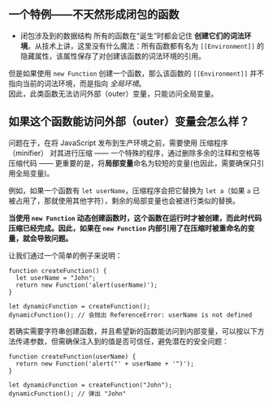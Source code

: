 ## 一个特例——不天然形成闭包的函数
* 闭包涉及到的数据结构
所有的函数在“诞生”时都会记住 **创建它们的词法环境**。从技术上讲，这里没有什么魔法：所有函数都有名为 `[[Environment]]` 的隐藏属性，该属性保存了对创建该函数的词法环境的引用。

但是如果使用 `new Function` 创建一个函数，那么该函数的 `[[Environment]]` 并不指向当前的词法环境，而是指向 *全局环境*。  
因此，此类函数无法访问外部（outer）变量，只能访问全局变量。

## 如果这个函数能访问外部（outer）变量会怎么样？
问题在于，在将 JavaScript 发布到生产环境之前，需要使用 压缩程序（minifier） 对其进行压缩 —— 一个特殊的程序，通过删除多余的注释和空格等压缩代码 —— 更重要的是，将**局部变量**命名为较短的变量(也因此，需要确保只引用全局变量)。

例如，如果一个函数有 `let userName`，压缩程序会把它替换为 `let a`（如果 `a` 已被占用了，那就使用其他字符），剩余的局部变量也会被进行类似的替换。

**当使用 `new Function` 动态创建函数时，这个函数在运行时才被创建，而此时代码压缩已经完成。因此，如果在 `new Function` 内部引用了在压缩时被重命名的变量，就会导致问题。**

让我们通过一个简单的例子来说明：
```
function createFunction() {
  let userName = "John";
  return new Function('alert(userName)');
}

let dynamicFunction = createFunction();
dynamicFunction(); // 会抛出 ReferenceError: userName is not defined
```

若确实需要字符串创建函数，并且希望新的函数能访问到内部变量，可以按以下方法传递参数，但需确保注入到的值是否可信任，避免潜在的安全问题：
```
function createFunction(userName) {
  return new Function('alert("' + userName + '")');
}

let dynamicFunction = createFunction("John");
dynamicFunction(); // 弹出 "John"
```